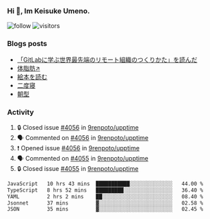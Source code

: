 ### Hi 👋, Im Keisuke Umeno.

<!--
**9renpoto/9renpoto** is a ✨ _special_ ✨ repository because its `README.md` (this file) appears on your GitHub profile.

Here are some ideas to get you started:

- 🔭 I’m currently working on ...
- 🌱 I’m currently learning ...
- 👯 I’m looking to collaborate on ...
- 🤔 I’m looking for help with ...
- 💬 Ask me about ...
- 📫 How to reach me: ...
- 😄 Pronouns: ...
- ⚡ Fun fact: ...
-->

![follow](https://img.shields.io/github/followers/9renpoto?label=Follow&style=social)
![visitors](https://komarev.com/ghpvc/?username=9renpoto&label=Profile%20views&color=0e75b6&style=flat)

### Blogs posts

<!-- BLOG-POST-LIST:START -->
- [「GitLabに学ぶ世界最先端のリモート組織のつくりかた」を読んだ](https://9renpoto.win/entry/2024/09/10/remote_organization)
- [体脂肪↗](https://9renpoto.win/entry/2024/08/12/gaining_fat)
- [絵本を読む](https://9renpoto.win/entry/2024/07/26/picture_book)
- [二度寝](https://9renpoto.win/entry/2024/07/18/going_back_to_sleep)
- [朝型](https://9renpoto.win/entry/2024/05/29/im-an-early)
<!-- BLOG-POST-LIST:END -->

### Activity

<!--START_SECTION:activity-->
1. 🔒 Closed issue [#4056](https://github.com/9renpoto/upptime/issues/4056) in [9renpoto/upptime](https://github.com/9renpoto/upptime)
2. 🗣 Commented on [#4056](https://github.com/9renpoto/upptime/issues/4056#issuecomment-2451672043) in [9renpoto/upptime](https://github.com/9renpoto/upptime)
3. ❗ Opened issue [#4056](https://github.com/9renpoto/upptime/issues/4056) in [9renpoto/upptime](https://github.com/9renpoto/upptime)
4. 🗣 Commented on [#4055](https://github.com/9renpoto/upptime/issues/4055#issuecomment-2451579667) in [9renpoto/upptime](https://github.com/9renpoto/upptime)
5. 🔒 Closed issue [#4055](https://github.com/9renpoto/upptime/issues/4055) in [9renpoto/upptime](https://github.com/9renpoto/upptime)
<!--END_SECTION:activity-->

<!--START_SECTION:waka-->

```txt
JavaScript   10 hrs 43 mins  ███████████░░░░░░░░░░░░░░   44.00 %
TypeScript   8 hrs 52 mins   █████████░░░░░░░░░░░░░░░░   36.40 %
YAML         2 hrs 2 mins    ██░░░░░░░░░░░░░░░░░░░░░░░   08.40 %
Jsonnet      37 mins         ▓░░░░░░░░░░░░░░░░░░░░░░░░   02.58 %
JSON         35 mins         ▓░░░░░░░░░░░░░░░░░░░░░░░░   02.45 %
```

<!--END_SECTION:waka-->
